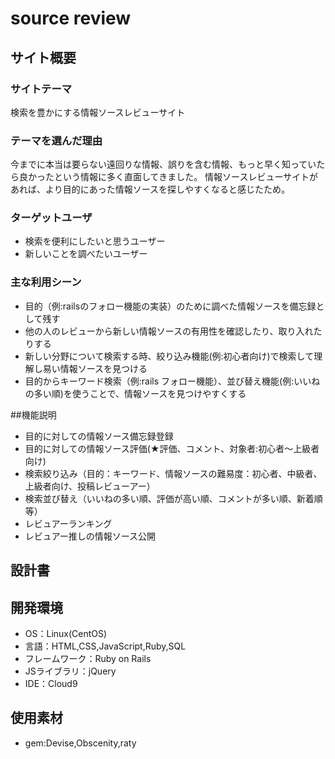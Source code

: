# source review

## サイト概要

### サイトテーマ
検索を豊かにする情報ソースレビューサイト

### テーマを選んだ理由
今までに本当は要らない遠回りな情報、誤りを含む情報、もっと早く知っていたら良かったという情報に多く直面してきました。
情報ソースレビューサイトがあれば、より目的にあった情報ソースを探しやすくなると感じたため。

### ターゲットユーザ
- 検索を便利にしたいと思うユーザー
- 新しいことを調べたいユーザー

### 主な利用シーン
- 目的（例:railsのフォロー機能の実装）のために調べた情報ソースを備忘録として残す
- 他の人のレビューから新しい情報ソースの有用性を確認したり、取り入れたりする
- 新しい分野について検索する時、絞り込み機能(例:初心者向け)で検索して理解し易い情報ソースを見つける
- 目的からキーワード検索（例:rails フォロー機能）、並び替え機能(例:いいねの多い順)を使うことで、情報ソースを見つけやすくする

##機能説明
- 目的に対しての情報ソース備忘録登録
- 目的に対しての情報ソース評価(★評価、コメント、対象者:初心者～上級者向け)
- 検索絞り込み（目的：キーワード、情報ソースの難易度：初心者、中級者、上級者向け、投稿レビューアー）
- 検索並び替え（いいねの多い順、評価が高い順、コメントが多い順、新着順等）
- レビュアーランキング
- レビュアー推しの情報ソース公開

## 設計書


## 開発環境
- OS：Linux(CentOS)
- 言語：HTML,CSS,JavaScript,Ruby,SQL
- フレームワーク：Ruby on Rails
- JSライブラリ：jQuery
- IDE：Cloud9

## 使用素材
- gem:Devise,Obscenity,raty